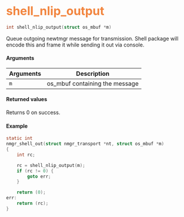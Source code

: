 ## <font color="#F2853F" style="font-size:24pt"> shell_nlip_output </font>

```c
int shell_nlip_output(struct os_mbuf *m)
```

Queue outgoing newtmgr message for transmission. Shell package will encode this and frame it while sending it out via console.

#### Arguments

| Arguments | Description |
|-----------|-------------|
| `m` | os_mbuf containing the message  |

#### Returned values

Returns 0 on success.

#### Example

```c
static int 
nmgr_shell_out(struct nmgr_transport *nt, struct os_mbuf *m)
{
    int rc;

    rc = shell_nlip_output(m);
    if (rc != 0) {
        goto err;
    }

    return (0);
err:
    return (rc);
}
```
